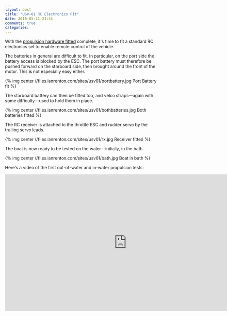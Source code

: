 ```yaml
---
layout: post
title: "USV-01 RC Electronics Fit"
date: 2016-05-21 21:45
comments: true
categories: 
---
```


With the [propulsion hardware fitted](../usv-01-hull-assembly) complete, it's time to fit a standard RC electronics set to enable remote control of the vehicle.

The batteries in general are difficult to fit. In particular, on the port side the battery access is blocked by the ESC. The port battery must therefore be pushed forward on the starboard side, then brought around the front of the motor. This is not especially easy either.

{% img center //files.ianrenton.com/sites/usv01/portbattery.jpg Port Battery fit %}

The starboard battery can then be fitted too, and velco straps&mdash;again with some difficulty&mdash;used to hold them in place.

{% img center //files.ianrenton.com/sites/usv01/bothbatteries.jpg Both batteries fitted %}

The RC receiver is attached to the throttle ESC and rudder servo by the trailing servo leads.

{% img center //files.ianrenton.com/sites/usv01/rx.jpg Receiver fitted %}

The boat is now ready to be tested on the water&mdash;initially, in the bath.

{% img center //files.ianrenton.com/sites/usv01/bath.jpg Boat in bath %}

Here's a video of the first out-of-water and in-water propulsion tests:

<center><iframe src="https://player.vimeo.com/video/167553873?title=0&byline=0&portrait=0" width="800" height="450" frameborder="0" webkitallowfullscreen mozallowfullscreen allowfullscreen></iframe></center>
